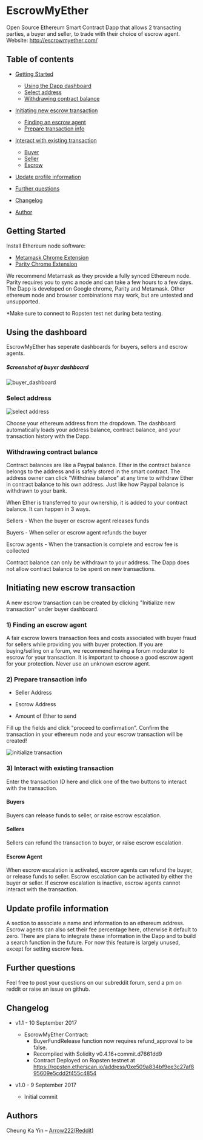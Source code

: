 # EscrowMyEther
Open Source Ethereum Smart Contract Dapp that allows 2 transacting parties, a buyer and seller, to trade with their choice of escrow agent. Website: http://escrowmyether.com/


## Table of contents
* [Getting Started](https://github.com/KayinCheung/KayinCheung.github.io#getting-started)
    * [Using the Dapp dashboard](https://github.com/KayinCheung/KayinCheung.github.io#using-the-dashboard)
    * [Select address](https://github.com/KayinCheung/KayinCheung.github.io#select-address)
    * [Withdrawing contract balance](https://github.com/KayinCheung/KayinCheung.github.io#withdrawing-contract-balance)

* [Initiating new escrow transaction](https://github.com/KayinCheung/KayinCheung.github.io#initiating-new-escrow-transaction)
    * [Finding an escrow agent](https://github.com/KayinCheung/KayinCheung.github.io#1-finding-an-escrow-agent)
    * [Prepare transaction info](https://github.com/KayinCheung/KayinCheung.github.io#2-prepare-transaction-info)
    
* [Interact with existing transaction](https://github.com/KayinCheung/KayinCheung.github.io#3-interact-with-existing-transaction)
    * [Buyer](https://github.com/KayinCheung/KayinCheung.github.io#buyers)
    * [Seller](https://github.com/KayinCheung/KayinCheung.github.io#sellers)
    * [Escrow](https://github.com/KayinCheung/KayinCheung.github.io#escrow-agent)
    
* [Update profile information](https://github.com/KayinCheung/KayinCheung.github.io#update-profile-information)
* [Further questions](https://github.com/KayinCheung/KayinCheung.github.io#further-questions)
* [Changelog](https://github.com/KayinCheung/KayinCheung.github.io#changelog)
* [Author](https://github.com/KayinCheung/KayinCheung.github.io#authors)


## Getting Started

Install Ethereum node software:

- [Metamask Chrome Extension](https://metamask.io/)
- [Parity Chrome Extension](https://chrome.google.com/webstore/detail/parity-ethereum-integrati/himekenlppkgeaoeddcliojfddemadig)

We recommend Metamask as they provide a fully synced Ethereum node. Parity requires you to sync a node and can take a few hours to a few days. The Dapp is developed on Google chrome, Parity and Metamask. Other ethereum node and browser combinations may work, but are untested and unsupported.

*Make sure to connect to Ropsten test net during beta testing.


## Using the dashboard

EscrowMyEther has seperate dashboards for buyers, sellers and escrow agents. 

##### Screenshot of buyer dashboard

![buyer_dashboard](https://user-images.githubusercontent.com/24837709/30322379-df085308-97eb-11e7-86c7-69daceeca25b.jpg)


### Select address

![select address](https://user-images.githubusercontent.com/24837709/30322994-0dace67c-97ee-11e7-92cf-2623f582a3ff.jpg)

Choose your ethereum address from the dropdown. The dashboard automatically loads your address balance, contract balance, and your transaction history with the Dapp.

### Withdrawing contract balance

Contract balances are like a Paypal balance. Ether in the contract balance belongs to the address and is safely stored in the smart contract.
The address owner can click "Withdraw balance" at any time to withdraw Ether in contract balance to his own address. Just like how Paypal balance is withdrawn to your bank.

When Ether is transferred to your ownership, it is added to your contract balance. It can happen in 3 ways.

Sellers - When the buyer or escrow agent releases funds

Buyers - When seller or escrow agent refunds the buyer

Escrow agents - When the transaction is complete and escrow fee is collected

Contract balance can only be withdrawn to your address. The Dapp does not allow contract balance to be spent on new transactions.


## Initiating new escrow transaction

A new escrow transaction can be created by clicking "Initialize new transaction" under buyer dashboard. 

### 1) Finding an escrow agent

A fair escrow lowers transaction fees and costs associated with buyer fraud for sellers while providing you with buyer protection. If you are buying/selling on a forum, we recommend having a forum moderator to escrow for your transaction. It is important to choose a good escrow agent for your protection. Never use an unknown escrow agent.

### 2) Prepare transaction info

- Seller Address

- Escrow Address

- Amount of Ether to send

Fill up the fields and click "proceed to confirmation". Confirm the transaction in your ethereum node and your escrow transaction will be created!

![initialize transaction](https://user-images.githubusercontent.com/24837709/30327336-43b530b6-97fe-11e7-89ff-8362cf245d85.jpg)


### 3) Interact with existing transaction
Enter the transaction ID here and click one of the two buttons to interact with the transaction.

#### Buyers
Buyers can release funds to seller, or raise escrow escalation.

#### Sellers
Sellers can refund the transaction to buyer, or raise escrow escalation.

#### Escrow Agent
When escrow escalation is activated, escrow agents can refund the buyer, or release funds to seller. Escrow escalation can be activated by either the buyer or seller. If escrow escalation is inactive, escrow agents cannot interact with the transaction.


## Update profile information
A section to associate a name and information to an ethereum address. Escrow agents can also set their fee percentage here, otherwise it default to zero. There are plans to integrate these information in the Dapp and to build a search function in the future. For now this feature is largely unused, except for setting escrow fees.


## Further questions
Feel free to post your questions on our subreddit forum, send a pm on reddit or raise an issue on github.


## Changelog

* v1.1	- 10 September 2017
    * EscrowMyEther Contract: 
	  - BuyerFundRelease function now requires refund_approval to be false.
	  - Recompiled with Solidity v0.4.16+commit.d7661dd9
	  - Contract Deployed on Ropsten testnet at https://ropsten.etherscan.io/address/0xe509a834bf9ee3c27af895609e5cdd2f455c4854
	  
* v1.0	- 9 September 2017 
    * Initial commit

## Authors

Cheung Ka Yin – [Arrow222(Reddit)](https://www.reddit.com/user/Arrow222/)

